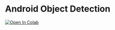 # Android Object Detection
[![Open In Colab](https://colab.research.google.com/assets/colab-badge.svg)](https://colab.research.google.com/github/PeppeDAlterio/android-object-detection/blob/master/Android_Object_Detection.ipynb)
